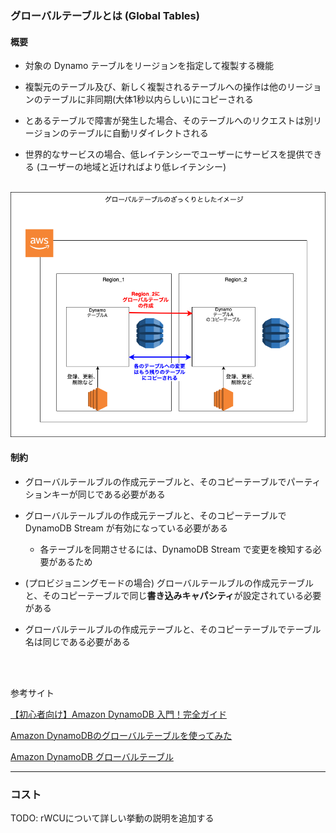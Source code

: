 ### グローバルテーブルとは (Global Tables)

#### 概要

- 対象の Dynamo テーブルをリージョンを指定して複製する機能

- 複製元のテーブル及び、新しく複製されるテーブルへの操作は他のリージョンのテーブルに非同期(大体1秒以内らしい)にコピーされる

- とあるテーブルで障害が発生した場合、そのテーブルへのリクエストは別リージョンのテーブルに自動リダイレクトされる

- 世界的なサービスの場合、低レイテンシーでユーザーにサービスを提供できる (ユーザーの地域と近ければより低レイテンシー)

<br>

<img src="./img/DynamoDB-GlobalTables_1.png" />
<br>

#### 制約

- グローバルテールブルの作成元テーブルと、そのコピーテーブルでパーティションキーが同じである必要がある

- グローバルテールブルの作成元テーブルと、そのコピーテーブルで DynamoDB Stream が有効になっている必要がある
    - 各テーブルを同期させるには、DynamoDB Stream で変更を検知する必要があるため

- (プロビジョニングモードの場合) グローバルテールブルの作成元テーブルと、そのコピーテーブルで同じ**書き込みキャパシティ**が設定されている必要がある

- グローバルテールブルの作成元テーブルと、そのコピーテーブルでテーブル名は同じである必要がある

<br>
<br>

参考サイト

[【初心者向け】Amazon DynamoDB 入門！完全ガイド](https://zenn.dev/issy/articles/zenn-dynamodb-overview#グローバルテーブル)

[Amazon DynamoDBのグローバルテーブルを使ってみた](https://blog.serverworks.co.jp/dynamodb-globaltables)

[Amazon DynamoDB グローバルテーブル](https://aws.amazon.com/jp/dynamodb/global-tables/)

---

### コスト

TODO: rWCUについて詳しい挙動の説明を追加する
